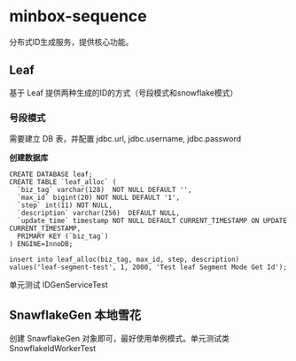 # minbox-sequence
分布式ID生成服务，提供核心功能。

## Leaf

基于 Leaf 提供两种生成的ID的方式（号段模式和snowflake模式）

### 号段模式

需要建立 DB 表，并配置 jdbc.url, jdbc.username, jdbc.password

**创建数据库**

```mysql
CREATE DATABASE leaf;
CREATE TABLE `leaf_alloc` (
  `biz_tag` varchar(128)  NOT NULL DEFAULT '',
  `max_id` bigint(20) NOT NULL DEFAULT '1',
  `step` int(11) NOT NULL,
  `description` varchar(256)  DEFAULT NULL,
  `update_time` timestamp NOT NULL DEFAULT CURRENT_TIMESTAMP ON UPDATE CURRENT_TIMESTAMP,
  PRIMARY KEY (`biz_tag`)
) ENGINE=InnoDB;

insert into leaf_alloc(biz_tag, max_id, step, description) values('leaf-segment-test', 1, 2000, 'Test leaf Segment Mode Get Id');
```

单元测试 IDGenServiceTest



## SnawflakeGen 本地雪花

创建 SnawflakeGen 对象即可，最好使用单例模式。单元测试类 SnowflakeIdWorkerTest